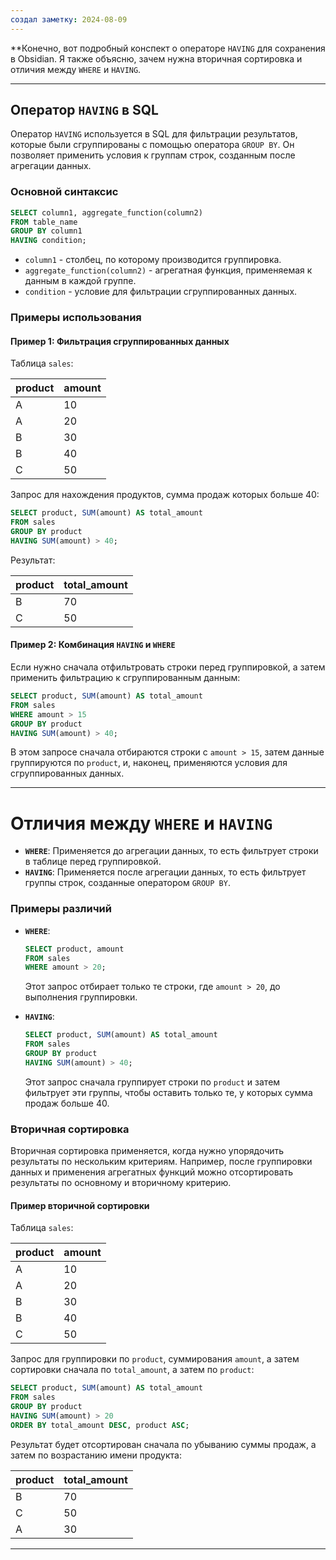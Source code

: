 ```yaml
---
создал заметку: 2024-08-09
---
```

**Конечно, вот подробный конспект о операторе `HAVING` для сохранения в Obsidian. Я также объясню, зачем нужна вторичная сортировка и отличия между `WHERE` и `HAVING`.

---

## Оператор `HAVING` в SQL

Оператор `HAVING` используется в SQL для фильтрации результатов, которые были сгруппированы с помощью оператора `GROUP BY`. Он позволяет применить условия к группам строк, созданным после агрегации данных.

### Основной синтаксис

```sql
SELECT column1, aggregate_function(column2)
FROM table_name
GROUP BY column1
HAVING condition;
```

- `column1` - столбец, по которому производится группировка.
- `aggregate_function(column2)` - агрегатная функция, применяемая к данным в каждой группе.
- `condition` - условие для фильтрации сгруппированных данных.

### Примеры использования

#### Пример 1: Фильтрация сгруппированных данных

Таблица `sales`:

| product | amount |
|---------|--------|
| A       | 10     |
| A       | 20     |
| B       | 30     |
| B       | 40     |
| C       | 50     |

Запрос для нахождения продуктов, сумма продаж которых больше 40:

```sql
SELECT product, SUM(amount) AS total_amount
FROM sales
GROUP BY product
HAVING SUM(amount) > 40;
```

Результат:

| product | total_amount |
|---------|--------------|
| B       | 70           |
| C       | 50           |

#### Пример 2: Комбинация `HAVING` и `WHERE`

Если нужно сначала отфильтровать строки перед группировкой, а затем применить фильтрацию к сгруппированным данным:

```sql
SELECT product, SUM(amount) AS total_amount
FROM sales
WHERE amount > 15
GROUP BY product
HAVING SUM(amount) > 40;
```

В этом запросе сначала отбираются строки с `amount > 15`, затем данные группируются по `product`, и, наконец, применяются условия для сгруппированных данных.


__________________________________________________________________________________________
# Отличия между `WHERE` и `HAVING`

- **`WHERE`**: Применяется до агрегации данных, то есть фильтрует строки в таблице перед группировкой.
- **`HAVING`**: Применяется после агрегации данных, то есть фильтрует группы строк, созданные оператором `GROUP BY`.

### Примеры различий

- **`WHERE`**:

  ```sql
  SELECT product, amount
  FROM sales
  WHERE amount > 20;
  ```

  Этот запрос отбирает только те строки, где `amount > 20`, до выполнения группировки.

- **`HAVING`**:

  ```sql
  SELECT product, SUM(amount) AS total_amount
  FROM sales
  GROUP BY product
  HAVING SUM(amount) > 40;
  ```

  Этот запрос сначала группирует строки по `product` и затем фильтрует эти группы, чтобы оставить только те, у которых сумма продаж больше 40.

### Вторичная сортировка

Вторичная сортировка применяется, когда нужно упорядочить результаты по нескольким критериям. Например, после группировки данных и применения агрегатных функций можно отсортировать результаты по основному и вторичному критерию.

#### Пример вторичной сортировки

Таблица `sales`:

| product | amount |
|---------|--------|
| A       | 10     |
| A       | 20     |
| B       | 30     |
| B       | 40     |
| C       | 50     |

Запрос для группировки по `product`, суммирования `amount`, а затем сортировки сначала по `total_amount`, а затем по `product`:

```sql
SELECT product, SUM(amount) AS total_amount
FROM sales
GROUP BY product
HAVING SUM(amount) > 20
ORDER BY total_amount DESC, product ASC;
```

Результат будет отсортирован сначала по убыванию суммы продаж, а затем по возрастанию имени продукта:

| product | total_amount |
|---------|--------------|
| B       | 70           |
| C       | 50           |
| A       | 30           |

---
